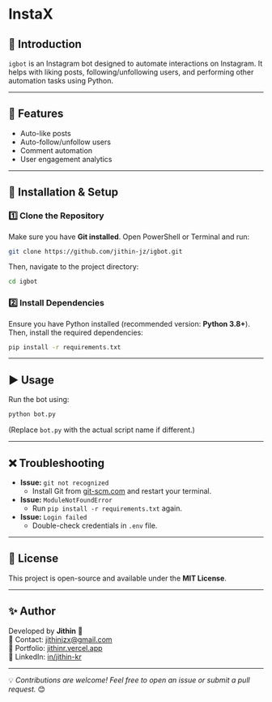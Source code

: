 # InstaX

## 📌 Introduction
`igbot` is an Instagram bot designed to automate interactions on Instagram. It helps with liking posts, following/unfollowing users, and performing other automation tasks using Python.

---

## 🚀 Features
- Auto-like posts
- Auto-follow/unfollow users
- Comment automation
- User engagement analytics

---

## 🔧 Installation & Setup

### **1️⃣ Clone the Repository**
Make sure you have **Git installed**. Open PowerShell or Terminal and run:
```sh
git clone https://github.com/jithin-jz/igbot.git
```
Then, navigate to the project directory:
```sh
cd igbot
```

### **2️⃣ Install Dependencies**
Ensure you have Python installed (recommended version: **Python 3.8+**). Then, install the required dependencies:
```sh
pip install -r requirements.txt
```

---
## ▶️ Usage
Run the bot using:
```sh
python bot.py
```
(Replace `bot.py` with the actual script name if different.)

---

## ❌ Troubleshooting
- **Issue:** `git not recognized`
  - Install Git from [git-scm.com](https://git-scm.com/downloads) and restart your terminal.
- **Issue:** `ModuleNotFoundError`
  - Run `pip install -r requirements.txt` again.
- **Issue:** `Login failed`
  - Double-check credentials in `.env` file.

---

## 📜 License
This project is open-source and available under the **MIT License**.

---

## ✨ Author
Developed by **Jithin** 🚀  
📧 Contact: jithinjzx@gmail.com  
🔗 Portfolio: [jithinr.vercel.app](https://jithinr.vercel.app)  
🔗 LinkedIn: [in/jithin-kr](https://linkedin.com/in/jithin-kr)

---

💡 *Contributions are welcome! Feel free to open an issue or submit a pull request.* 😊

